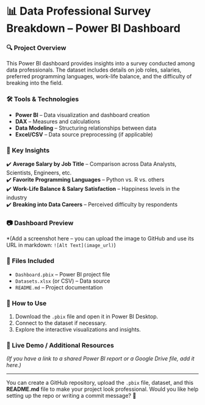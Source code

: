# 📊 Data Professional Survey Breakdown – Power BI Dashboard  

### 🔍 Project Overview  
This Power BI dashboard provides insights into a survey conducted among data professionals. The dataset includes details on job roles, salaries, preferred programming languages, work-life balance, and the difficulty of breaking into the field.  

### 🛠 Tools & Technologies  
- **Power BI** – Data visualization and dashboard creation  
- **DAX** – Measures and calculations  
- **Data Modeling** – Structuring relationships between data  
- **Excel/CSV** – Data source preprocessing (if applicable)  

### 📌 Key Insights  
✔️ **Average Salary by Job Title** – Comparison across Data Analysts, Scientists, Engineers, etc.  
✔️ **Favorite Programming Languages** – Python vs. R vs. others  
✔️ **Work-Life Balance & Salary Satisfaction** – Happiness levels in the industry  
✔️ **Breaking into Data Careers** – Perceived difficulty by respondents  

### 📷 Dashboard Preview  
*(Add a screenshot here – you can upload the image to GitHub and use its URL in markdown: `![Alt Text](image_url)`)  

### 📂 Files Included  
- `Dashboard.pbix` – Power BI project file  
- `Datasets.xlsx` (or CSV) – Data source  
- `README.md` – Project documentation  

### 🚀 How to Use  
1. Download the `.pbix` file and open it in Power BI Desktop.  
2. Connect to the dataset if necessary.  
3. Explore the interactive visualizations and insights.  

### 🔗 Live Demo / Additional Resources  
*(If you have a link to a shared Power BI report or a Google Drive file, add it here.)*  

---

You can create a GitHub repository, upload the `.pbix` file, dataset, and this **README.md** file to make your project look professional. Would you like help setting up the repo or writing a commit message? 🚀
